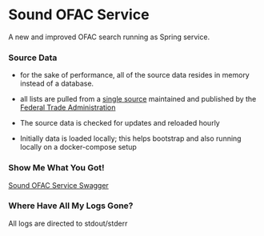 # Sound OFAC Service

A new and improved OFAC search running as Spring service.

### Source Data
 * for the sake of performance, all of the source data resides in memory instead of a database.

 * all lists are pulled from a [single source](http://api.trade.gov/static/consolidated_screening_list/consolidated.json) maintained and published by the [Federal Trade Administration](https://www.trade.gov/)

 * The source data is checked for updates and reloaded hourly

 * Initially data is loaded locally; this helps bootstrap and also running locally on a docker-compose setup

### Show Me What You Got!

[Sound OFAC Service Swagger](https://app.swaggerhub.com/apis/SoundCU/Sound_OFAC_Service)

### Where Have All My Logs Gone?

All logs are directed to stdout/stderr 

